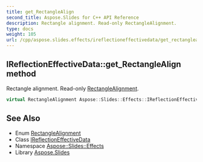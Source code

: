 ```yaml
---
title: get_RectangleAlign
second_title: Aspose.Slides for C++ API Reference
description: Rectangle alignment. Read-only RectangleAlignment.
type: docs
weight: 105
url: /cpp/aspose.slides.effects/ireflectioneffectivedata/get_rectanglealign/
---
```

## IReflectionEffectiveData::get_RectangleAlign method


Rectangle alignment. Read-only [RectangleAlignment](../../../aspose.slides/rectanglealignment/).

```cpp
virtual RectangleAlignment Aspose::Slides::Effects::IReflectionEffectiveData::get_RectangleAlign()=0
```

## See Also

* Enum [RectangleAlignment](../../../aspose.slides/rectanglealignment/)
* Class [IReflectionEffectiveData](../)
* Namespace [Aspose::Slides::Effects](../../)
* Library [Aspose.Slides](../../../)
